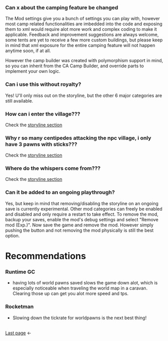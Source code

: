### Can x about the camping feature be changed
The Mod settings give you a bunch of settings you can play with, however most camp related functionalities are imbedded into the code and exposing them to xml would require alot more work and complex coding to make it applicable. Feedback and improvement suggestions are always welcome, some tents are yet to receive a few more custom buildings, but please keep in mind that xml exposure for the entire camping feature will not happen anytime soon, if at all.

However the camp builder was created with polymorphism support in mind, so you can inherit from the CA Camp Builder, and override parts to implement your own logic.

### Can i use this without royalty?
Yes! U'll only miss out on the storyline, but the other 6 major categories are still available.  
### How can i enter the village???  
Check the <a href="https://github.com/iforgotmysocks/CaravanAdventuresWiki/wiki/Storyline">storyline section</a>  
### Why r so many centipedes attacking the npc village, i only have 3 pawns with sticks???
Check the <a href="https://github.com/iforgotmysocks/CaravanAdventuresWiki/wiki/Storyline">storyline section</a>  
### Where do the whispers come from???
Check the <a href="https://github.com/iforgotmysocks/CaravanAdventuresWiki/wiki/Storyline">storyline section</a>  
### Can it be added to an ongoing playthrough?
Yes, but keep in mind that removing/disabling the storyline on an ongoing save is currently experimental. Other mod categories can freely be enabled and disabled and only require a restart to take effect. To remove the mod, backup your saves, enable the mod's debug settings and select "Remove mod (Exp.)". Now save the game and remove the mod. However simply pushing the button and not removing the mod physically is still the best option.  

# Recommendations

### Runtime GC
* having lots of world pawns saved slows the game down alot, which is especially noticeable when traveling the world map in a caravan. Clearing those up can get you alot more speed and tps.

### Rocketman
* Slowing down the tickrate for worldpawns is the next best thing!


<br><a href="https://github.com/iforgotmysocks/CaravanAdventuresWiki/wiki/General-Features">Last page</a> <-
